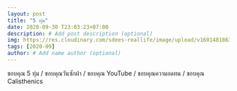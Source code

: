 ```yaml
---
layout: post
title: "5 ทุ่ม"
date: 2020-09-30 T23:03:23+07:00
description: # Add post description (optional)
img: https://res.cloudinary.com/sdees-reallife/image/upload/v1601481863/1601385732153.jpg # Add image post (optional)
tags: [2020-09]
author: # Add name author (optional)
---
```

ขอบคุณ 5 ทุ่ม / ขอบคุณวันซักผ้า / ขอบคุณ YouTube / ขอบคุณความอดทน / ขอบคุณ Calisthenics

<i class="fa fa-child" style="color:plum"></i>
